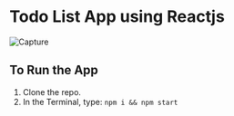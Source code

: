 # Todo List App using Reactjs
![Capture](https://user-images.githubusercontent.com/83405310/177830740-ffa8b6e4-a60c-4ac8-9da8-70548522b885.PNG)

## To Run the App
1. Clone the repo.
2. In the Terminal, type: `npm i && npm start`
